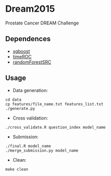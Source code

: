 # Dream2015
Prostate Cancer DREAM Challenge

## Dependences
* [xgboost](https://github.com/dmlc/xgboost)
* [timeROC](http://cran.r-project.org/web/packages/timeROC/index.html)
* [randomForestSRC](http://cran.r-project.org/web/packages/randomForestSRC/index.html)

## Usage
* Data generation:
```
cd data
cp features/file_name.txt features_list.txt
./generate.py
```

* Cross validation:
```
./cross_validate.R question_index model_name
```

* Submission:
```
./final.R model_name
./merge_submission.py model_name
```

* Clean:
```
make clean
```

